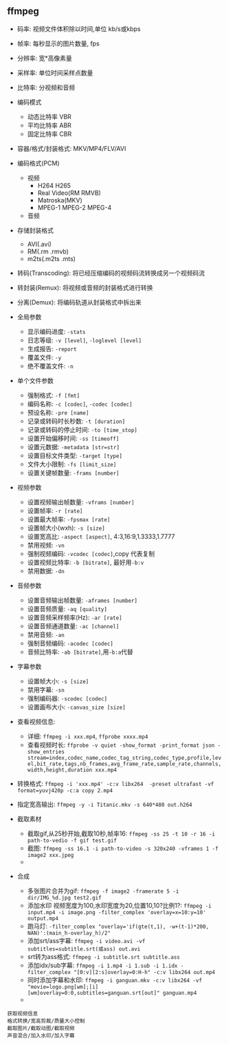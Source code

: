 ## ffmpeg
- 码率: 视频文件体积除以时间,单位 kb/s或kbps
- 帧率: 每秒显示的图片数量, fps
- 分辨率: 宽*高像素量
- 采样率: 单位时间采样点数量
- 比特率: 分视频和音频
- 编码模式
  - 动态比特率 VBR
  - 平均比特率 ABR
  - 固定比特率 CBR
- 容器/格式/封装格式: MKV/MP4/FLV/AVI
- 编码格式(PCM)
  - 视频
    - H264 H265
    - Real Video(RM RMVB)
    - Matroska(MKV)
    - MPEG-1 MPEG-2 MPEG-4
  - 音频
- 存储封装格式
  - AVI(.avi)
  - RM(.rm .rmvb)
  - m2ts(.m2ts .mts)
- 转码(Transcoding): 将已经压缩编码的视频码流转换成另一个视频码流
- 转封装(Remux): 将视频或音频的封装格式进行转换
- 分离(Demux): 将编码轨道从封装格式中拆出来

- 全局参数
  - 显示编码进度: `-stats`
  - 日志等级: `-v [level]`, `-loglevel [level]`
  - 生成报告: `-report`
  - 覆盖文件: `-y`
  - 绝不覆盖文件: `-n`
- 单个文件参数
  - 强制格式: `-f [fmt]`
  - 编码名称: `-c [codec]`, `-codec [codec]`
  - 预设名称: `-pre [name]`
  - 记录或转码时长秒数: `-t [duration]`
  - 记录或转码的停止时间: `-to [time_stop]`
  - 设置开始偏移时间: `-ss [timeoff]`
  - 设置元数据: `-metadata [str=str]`
  - 设置目标文件类型: `-target [type]`
  - 文件大小限制: `-fs [limit_size]`
  - 设置关键帧数量: `-frams [number]`
- 视频参数
  - 设置视频输出帧数量: `-vframs [number]`
  - 设置帧率: `-r [rate]`
  - 设置最大帧率: `-fpsmax [rate]`
  - 设置帧大小(wxh): `-s [size]`
  - 设置宽高比: `-aspect [aspect]`, 4:3,16:9,1.3333,1.7777
  - 禁用视频: `-vn`
  - 强制视频编码: `-vcodec [codec]`,copy 代表复制
  - 设置视频比特率: `-b [bitrate]`, 最好用`-b:v`
  - 禁用数据: `-dn`
- 音频参数
  - 设置音频输出帧数量: `-aframes [number]`
  - 设置音频质量: `-aq [quality]`
  - 设置音频采样频率(Hz): `-ar [rate]`
  - 设置音频通道数量: `-ac [channel]`
  - 禁用音频: `-an`
  - 强制音频编码: `-acodec [codec]`
  - 音频比特率: `-ab [bitrate]`,用`-b:a`代替
- 字幕参数
  - 设置帧大小: `-s [size]`
  - 禁用字幕: `-sn`
  - 强制编码器: `-scodec [codec]`
  - 设置画布大小: `-canvas_size [size]`
- 查看视频信息: 
  - 详细: `ffmpeg -i xxx.mp4`, `ffprobe xxxx.mp4`
  - 查看视频时长: `ffprobe -v quiet -show_format -print_format json -show_entries stream=index,codec_name,codec_tag_string,codec_type,profile,level,bit_rate,tags,nb_frames,avg_frame_rate,sample_rate,channels,width,height,duration xxx.mp4`
- 转换格式: `ffmpeg -i 'xxx.mp4' -c:v libx264  -preset ultrafast -vf format=yuvj420p -c:a copy 2.mp4`
- 指定宽高输出: `ffmpeg -y -i Titanic.mkv -s 640*480 out.h264`
- 截取素材
  - 截取gif,从25秒开始,截取10秒,帧率16: `ffmpeg -ss 25 -t 10 -r 16 -i path-to-vedio -f gif test.gif` 
  - 截图: `ffmpeg -ss 16.1 -i path-to-video -s 320x240 -vframes 1 -f image2 xxx.jpeg`
  - 
- 合成
  - 多张图片合并为gif: `ffmpeg -f image2 -framerate 5 -i dir/IMG_%d.jpg test2.gif`
  - 添加水印 视频宽度为100,水印宽度为20,位置10,10?比例1?: `ffmpeg -i input.mp4 -i image.png -filter_complex 'overlay=x=10:y=10' output.mp4`
  - 跑马灯: `-filter_complex "overlay='if(gte(t,1), -w+(t-1)*200, NAN)':(main_h-overlay_h)/2"`
  - 添加srt/ass字幕: `ffmpeg -i video.avi -vf subtitles=subtitle.srt(或ass) out.avi`
  - srt转为ass格式: `ffmpeg -i subtitle.srt subtitle.ass`
  - 添加idx/sub字幕: `ffmpeg -i 1.mp4 -i 1.sub -i 1.idx -filter_complex "[0:v][2:s]overlay=0:H-h" -c:v libx264 out.mp4`
  - 同时添加字幕和水印: `ffmpeg -i ganguan.mkv -c:v libx264 -vf "movie=logo.png[wm];[i][wm]overlay=0:0,subtitles=ganguan.srt[out]" ganguan.mp4`
  - 
```
获取视频信息
格式转换/宽高剪裁/质量大小控制
截取图片/截取动图/截取视频
声音混合/加入水印/加入字幕

```
